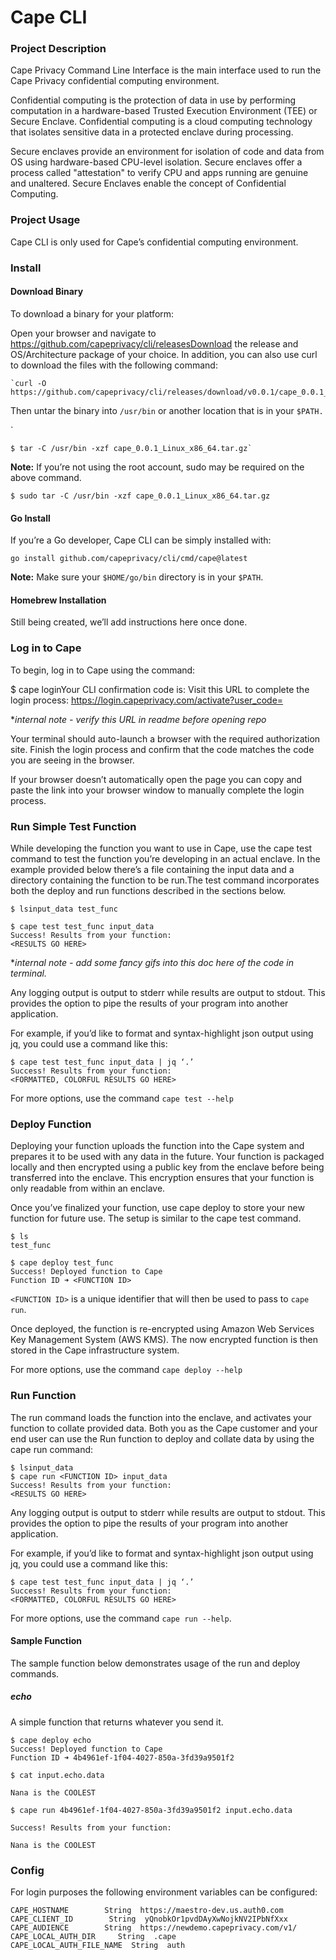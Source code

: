 

# Cape CLI



### Project Description

Cape Privacy Command Line Interface is the main interface used to run the Cape Privacy confidential computing environment. 

Confidential computing is the protection of data in use by performing computation in a hardware-based Trusted Execution Environment (TEE) or Secure Enclave. Confidential computing is a cloud computing technology that isolates sensitive data in a protected enclave during processing. 

Secure enclaves provide an environment for isolation of code and data from OS using hardware-based CPU-level isolation. Secure enclaves offer a process called "attestation" to verify CPU and apps running are genuine and unaltered. Secure Enclaves enable the concept of Confidential Computing.



### Project Usage

Cape CLI is only used for Cape’s confidential computing environment.



### Install

#### Download Binary

To download a binary for your platform: 

Open your browser and navigate to https://github.com/capeprivacy/cli/releasesDownload the release and OS/Architecture package of your choice. In addition, you can also use curl to download the files with the following command:

```
`curl -O https://github.com/capeprivacy/cli/releases/download/v0.0.1/cape_0.0.1_Linux_x86_64.tar.gz`
```

Then untar the binary into `/usr/bin` or another location that is in your `$PATH.`

`

```
$ tar -C /usr/bin -xzf cape_0.0.1_Linux_x86_64.tar.gz`
```

 

**Note:** If you’re not using the root account, sudo may be required on the above command.

```
$ sudo tar -C /usr/bin -xzf cape_0.0.1_Linux_x86_64.tar.gz
```



#### Go Install

If you’re a Go developer, Cape CLI can be simply installed with:

```
go install github.com/capeprivacy/cli/cmd/cape@latest 
```



**Note:** Make sure your `$HOME/go/bin` directory is in your `$PATH`. 



#### Homebrew Installation

Still being created, we’ll add instructions here once done. 



### Log in to Cape

To begin, log in to Cape using the command:

$ cape loginYour CLI confirmation code is: <RANDOM CODE>Visit this URL to complete the login process: https://login.capeprivacy.com/activate?user_code=<RANDOM CODE> 

**internal note - verify this URL in readme before opening repo*

Your terminal should auto-launch a browser with the required authorization site. Finish the login process and confirm that the code matches the code you are seeing in the browser. 

If your browser doesn’t automatically open the page you can copy and paste the link into your browser window to manually complete the login process. 



### Run Simple Test Function

While developing the function you want to use in Cape, use the cape test command to test the function you’re developing in an actual enclave. In the example provided below there’s a file containing the input data and a directory containing the function to be run.The test command incorporates both the deploy and run functions described in the sections below. 

```
$ lsinput_data test_func

$ cape test test_func input_data
Success! Results from your function:
<RESULTS GO HERE> 
```

**internal note - add some fancy gifs into this doc here of the code in terminal.* 


Any logging output is output to stderr while results are output to stdout. This provides the option to pipe the results of your program into another application. 

For example, if you’d like to format and syntax-highlight json output using jq, you could use a command like this:

```
$ cape test test_func input_data | jq ‘.’
Success! Results from your function:
<FORMATTED, COLORFUL RESULTS GO HERE>
```

For more options, use the command `cape test --help `



### Deploy Function

Deploying your function uploads the function into the Cape system and prepares it to be used with any data in the future. Your function is packaged locally and then encrypted using a public key from the enclave before being transferred into the enclave. This encryption ensures that your function is only readable from within an enclave. 

Once you’ve finalized your function, use cape deploy to store your new function for future use. The setup is similar to the cape test command.

```
$ ls
test_func

$ cape deploy test_func
Success! Deployed function to Cape
Function ID ➜ <FUNCTION ID>
```

 `<FUNCTION ID>` is a unique identifier that will then be used to pass to `cape run`.

Once deployed, the function is re-encrypted using Amazon Web Services Key Management System (AWS KMS). The now encrypted function is then stored in the Cape infrastructure system. 

For more options, use the command `cape deploy --help` 



### Run Function

The run command loads the function into the enclave, and activates your function to collate provided data. Both you as the Cape customer and your end user can use the Run function to deploy and collate data by using the cape run command:

```
$ lsinput_data
$ cape run <FUNCTION ID> input_data
Success! Results from your function:
<RESULTS GO HERE> 
```

Any logging output is output to stderr while results are output to stdout. This provides the option to pipe the results of your program into another application. 

For example, if you’d like to format and syntax-highlight json output using jq, you could use a command like this: 

```
$ cape test test_func input_data | jq ‘.’
Success! Results from your function:
<FORMATTED, COLORFUL RESULTS GO HERE>  
```

For more options, use the command `cape run --help`. 



#### Sample Function

The sample function below demonstrates usage of the run and deploy commands.

##### echo

A simple function that returns whatever you send it.

```
$ cape deploy echo
Success! Deployed function to Cape
Function ID ➜ 4b4961ef-1f04-4027-850a-3fd39a9501f2 

$ cat input.echo.data

Nana is the COOLEST

$ cape run 4b4961ef-1f04-4027-850a-3fd39a9501f2 input.echo.data

Success! Results from your function:

Nana is the COOLEST
```



### Config

For login purposes the following environment variables can be configured:

```
CAPE_HOSTNAME        String  https://maestro-dev.us.auth0.com
CAPE_CLIENT_ID        String  yQnobkOr1pvdDAyXwNojkNV2IPbNfXxx
CAPE_AUDIENCE        String  https://newdemo.capeprivacy.com/v1/
CAPE_LOCAL_AUTH_DIR     String  .cape
CAPE_LOCAL_AUTH_FILE_NAME  String  auth
```

